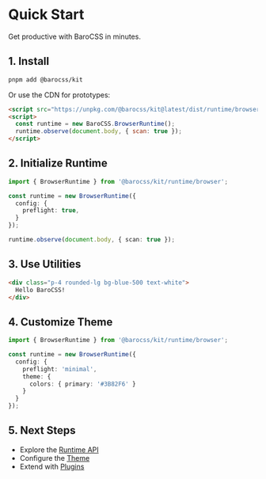 # Quick Start

Get productive with BaroCSS in minutes.

## 1. Install

```bash
pnpm add @barocss/kit
```

Or use the CDN for prototypes:

```html
<script src="https://unpkg.com/@barocss/kit@latest/dist/runtime/browser.js"></script>
<script>
  const runtime = new BaroCSS.BrowserRuntime();
  runtime.observe(document.body, { scan: true });
</script>
```

## 2. Initialize Runtime

```ts
import { BrowserRuntime } from '@barocss/kit/runtime/browser';

const runtime = new BrowserRuntime({
  config: {
    preflight: true,
  }
});

runtime.observe(document.body, { scan: true });
```

## 3. Use Utilities

```html
<div class="p-4 rounded-lg bg-blue-500 text-white">
  Hello BaroCSS!
</div>
```

## 4. Customize Theme

```ts
import { BrowserRuntime } from '@barocss/kit/runtime/browser';

const runtime = new BrowserRuntime({
  config: {
    preflight: 'minimal',
    theme: {
      colors: { primary: '#3B82F6' }
    }
  }
});
```

## 5. Next Steps

- Explore the [Runtime API](/guide/runtime-api)
- Configure the [Theme](/guide/theme)
- Extend with [Plugins](/guide/plugins)
